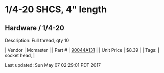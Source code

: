 # 1/4-20 SHCS, 4" length
## Hardware / 1/4-20
Description: 	Full thread, qty 10 

| Vendor | Mcmaster | 
| Part # | [90044A131](https://www.mcmaster.com/#90044A131) | 
| Unit Price | $8.39 | 
| Tags: | socket head,  | 

Last updated: Sun May 07 02:29:01 PDT 2017